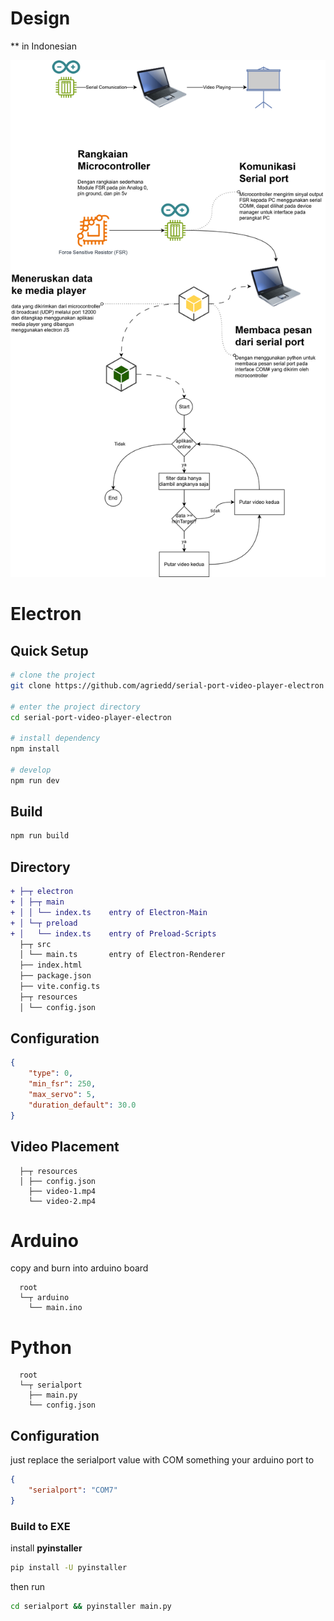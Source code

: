 # Design

** in Indonesian

![](./docs/serialport-video-app.drawio.svg)



# Electron
## Quick Setup

```sh
# clone the project
git clone https://github.com/agriedd/serial-port-video-player-electron

# enter the project directory
cd serial-port-video-player-electron

# install dependency
npm install

# develop
npm run dev
```
## Build

```sh
npm run build
```

## Directory

```diff
+ ├─┬ electron
+ │ ├─┬ main
+ │ │ └── index.ts    entry of Electron-Main
+ │ └─┬ preload
+ │   └── index.ts    entry of Preload-Scripts
  ├─┬ src
  │ └── main.ts       entry of Electron-Renderer
  ├── index.html
  ├── package.json
  ├── vite.config.ts
  ├─┬ resources
  │ └── config.json
```

## Configuration
```json
{
	"type": 0,
	"min_fsr": 250,
	"max_servo": 5,
	"duration_default": 30.0
}
```

## Video Placement

```dir
  ├─┬ resources
  │ ├── config.json
    ├── video-1.mp4
    └── video-2.mp4
```


# Arduino

copy and burn into arduino board

```dir
  root
  └─┬ arduino
    └── main.ino
```

# Python

```dir
  root
  └─┬ serialport
    ├── main.py
    └── config.json
```

## Configuration
just replace the serialport value with COM something your arduino port to

```json
{
	"serialport": "COM7"
}
```

### Build to EXE

install **pyinstaller**
```bash
pip install -U pyinstaller
```
then run
```bash
cd serialport && pyinstaller main.py
```

